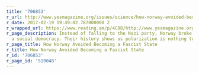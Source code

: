 ```yaml
---
title: '706853'
r_url: http://www.yesmagazine.org/issues/science/how-norway-avoided-becoming-a-fascist-state-20170216
r_date: 2017-02-19 19:49:02.787000000 Z
r_wrapped_url: https://www.reading.am/p/4C88/http://www.yesmagazine.org/issues/science/how-norway-avoided-becoming-a-fascist-state-20170216
r_page_description: Instead of falling to the Nazi party, Norway broke through to
  a social democracy. Their history shows us polarization is nothing to despair over.
r_page_title: How Norway Avoided Becoming a Fascist State
r_title: How Norway Avoided Becoming a Fascist State
r_id: '706853'
r_page_id: '519048'
---
```


